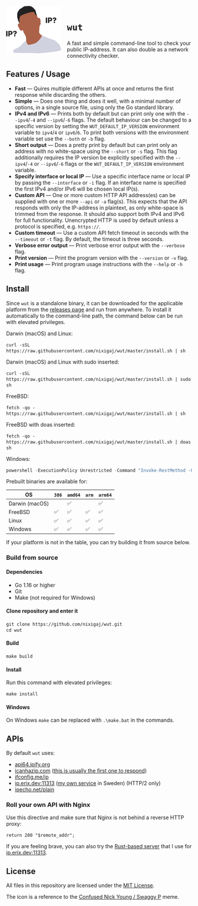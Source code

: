 <img align="left" alt="wut icon" src="icon.svg" height="128" style="margin-right: 1rem" />

# `wut`
A fast and simple command-line tool to check your public IP-address.
It can also double as a network connectivity checker.

## Features / Usage
- **Fast** — Quires multiple different APIs at once and returns the first response while discarding the others.
- **Simple** — Does one thing and does it well, with a minimal number of options, in a single source file, using only the Go standard library.
- **IPv4 and IPv6** — Prints both by default but can print only one with the `--ipv4`/`-4` and `--ipv6`/`-6` flags. The default behaviour can be changed to a specific version by setting the `WUT_DEFAULT_IP_VERSION` environment variable to `ipv4`/`4` or `ipv6`/`6`. To print both versions with the environment variable set use the `--both` or `-b` flag.
- **Short output** — Does a pretty print by default but can print only an address with no white-space using the `--short` or `-s` flag. This flag additionally requires the IP version be explicitly specified with the `--ipv4`/`-4` or `--ipv6`/`-6` flags or the `WUT_DEFAULT_IP_VERSION` environment variable.
- **Specify interface or local IP** — Use a specific interface name or local IP by passing the `--interface` or `-i` flag. If an interface name is specified the first IPv4 and/or IPv6 will be chosen local IP(s).
- **Custom API** — One or more custom HTTP API address(es) can be supplied with one or more `--api` or `-a` flag(s). This expects that the API responds with only the IP-address in plaintext, as only white-space is trimmed from the response. It should also support both IPv4 and IPv6 for full functionality. Unencrypted HTTP is used by default unless a protocol is specified, e.g. `https://`.
- **Custom timeout** — Use a custom API fetch timeout in seconds with the `--timeout` or `-t` flag. By default, the timeout is three seconds.
- **Verbose error output** — Print verbose error output with the `--verbose` flag.
- **Print version** — Print the program version with the `--version` or `-v` flag.
- **Print usage** — Print program usage instructions with the `--help` or `-h` flag.

## Install
Since `wut` is a standalone binary,
it can be downloaded for the applicable platform from the [releases page](https://github.com/nixigaj/wut/releases)
and run from anywhere.
To install it automatically to the command-line path, the command below can be run with elevated privileges.

Darwin (macOS) and Linux:
```shell
curl -sSL https://raw.githubusercontent.com/nixigaj/wut/master/install.sh | sh
```

Darwin (macOS) and Linux with sudo inserted:
```shell
curl -sSL https://raw.githubusercontent.com/nixigaj/wut/master/install.sh | sudo sh
```

FreeBSD:
```shell
fetch -qo - https://raw.githubusercontent.com/nixigaj/wut/master/install.sh | sh
```

FreeBSD with doas inserted:
```shell
fetch -qo - https://raw.githubusercontent.com/nixigaj/wut/master/install.sh | doas sh
```

Windows:
```powershell
powershell -ExecutionPolicy Unrestricted -Command "Invoke-RestMethod -Uri https://raw.githubusercontent.com/nixigaj/wut/master/install.ps1 | Invoke-Expression"
```

Prebuilt binaries are available for:

| OS             | `386` | `amd64` | `arm` | `arm64` |
|----------------|-------|---------|-------|---------|
| Darwin (macOS) |       | ✅       |       | ✅       |
| FreeBSD        | ✅     | ✅       | ✅     | ✅       |
| Linux          | ✅     | ✅       | ✅     | ✅       |
| Windows        | ✅     | ✅       | ✅     | ✅       |

If your platform is not in the table, you can try building it from source below.

### Build from source
#### Dependencies
- Go 1.16 or higher
- Git
- Make (not required for Windows)

#### Clone repository and enter it

```shell
git clone https://github.com/nixigaj/wut.git
cd wut
```

#### Build

```shell
make build
```

#### Install
Run this command with elevated privileges:

```shell
make install
```

#### Windows
On Windows `make` can be replaced with `.\make.bat` in the commands.

## APIs

By default `wut` uses:

- [api64.ipify.org](https://api64.ipify.org)
- [icanhazip.com](https://icanhazip.com) ([this is usually the first one to respond](https://blog.apnic.net/2021/06/17/how-a-small-free-ip-tool-survived/))
- [ifconfig.me/ip](https://ifconfig.me/ip)
- [ip.erix.dev:11313](https://ip.erix.dev:11313) ([my own service](https://github.com/nixigaj/wut-server) in Sweden) (HTTP/2 only)
- [ipecho.net/plain](https://ipecho.net/plain)

### Roll your own API with Nginx
Use this directive and make sure that Nginx is not behind a reverse HTTP proxy:
```
return 200 "$remote_addr";
```

If you are feeling brave, you can also try the [Rust-based server](https://github.com/nixigaj/wut-server) that I use for [ip.erix.dev:11313](https://ip.erix.dev:11313).

## License
All files in this repository are licensed under the [MIT License](LICENSE).

The icon is a reference to the [Confused Nick Young / Swaggy P](https://knowyourmeme.com/memes/confused-nick-young-swaggy-p) meme.
